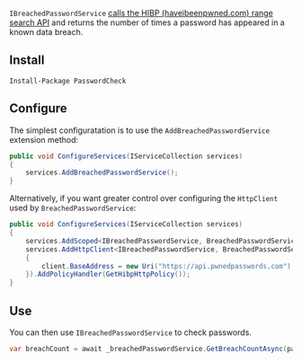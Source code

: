 `IBreachedPasswordService` [calls the HIBP (haveibeenpwned.com) range search API](https://haveibeenpwned.com/API/v3#SearchingPwnedPasswordsByRange) and returns the number of times a password has appeared in a known data breach.

## Install 

```
Install-Package PasswordCheck
```

## Configure

The simplest configuratation is to use the `AddBreachedPasswordService` extension method:

```cs
public void ConfigureServices(IServiceCollection services)
{
    services.AddBreachedPasswordService();
}
```

Alternatively, if you want greater control over configuring the `HttpClient` used by `BreachedPasswordService`:

```cs
public void ConfigureServices(IServiceCollection services)
{
    services.AddScoped<IBreachedPasswordService, BreachedPasswordService>();
    services.AddHttpClient<IBreachedPasswordService, BreachedPasswordService>(client =>
    {
        client.BaseAddress = new Uri("https://api.pwnedpasswords.com");
    }).AddPolicyHandler(GetHibpHttpPolicy());
}
```

## Use

You can then use `IBreachedPasswordService` to check passwords.

```cs
var breachCount = await _breachedPasswordService.GetBreachCountAsync(password);
```
